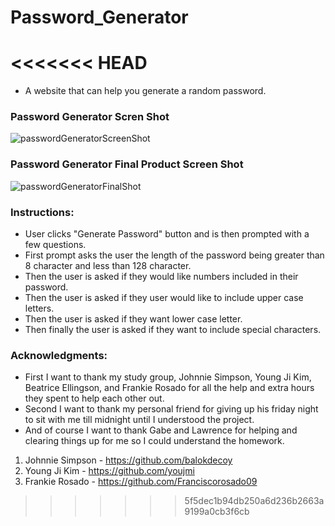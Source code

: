 # Password_Generator
<<<<<<< HEAD
=======
- A website that can help you generate a random password.
### Password Generator Scren Shot
![passwordGeneratorScreenShot](https://user-images.githubusercontent.com/69173896/100030349-53097980-2dc1-11eb-8574-8dc4b8b3e25f.png)

### Password Generator Final Product Screen Shot
![passwordGeneratorFinalShot](https://user-images.githubusercontent.com/69173896/100030529-bd221e80-2dc1-11eb-92c3-55fa0ac8f2a4.png)

### Instructions:
- User clicks "Generate Password" button and is then prompted with a few questions.
- First prompt asks the user the length of the password being greater than 8 character and less than 128 character.
- Then the user is asked if they would like numbers included in their password.
- Then the user is asked if they user would like to include upper case letters.
- Then the user is asked if they want lower case letter.
- Then finally the user is asked if they want to include special characters.

### Acknowledgments:
- First I want to thank my study group, Johnnie Simpson, Young Ji Kim, Beatrice Ellingson, and Frankie Rosado for all the help and extra hours they spent to help each other out.
- Second I want to thank my personal friend for giving up his friday night to sit with me till midnight until I understood the project.
- And of course I want to thank Gabe and Lawrence for helping and clearing things up for me so I could understand the homework.

1. Johnnie Simpson  - https://github.com/balokdecoy
2. Young Ji Kim - https://github.com/youjmi
3. Frankie Rosado - https://github.com/Franciscorosado09
>>>>>>> 5f5dec1b94db250a6d236b2663a9199a0cb3f6cb
